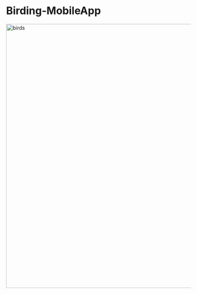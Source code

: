 # Birding-MobileApp

<img width="720" alt="birds" src="https://user-images.githubusercontent.com/39265526/169652466-40d87bea-17da-486f-90ee-633c5b06a739.png">
